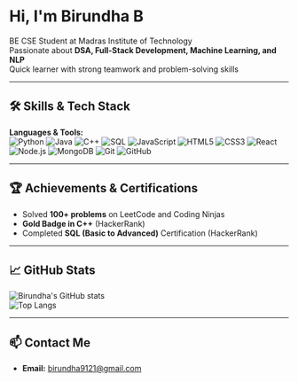 # Hi, I'm Birundha B

 BE CSE Student at Madras Institute of Technology  
 Passionate about **DSA, Full-Stack Development, Machine Learning, and NLP**  
 Quick learner with strong teamwork and problem-solving skills  

---

## 🛠 Skills & Tech Stack

**Languages & Tools:**  
![Python](https://img.shields.io/badge/-Python-3776AB?style=flat&logo=python&logoColor=white)
![Java](https://img.shields.io/badge/-Java-007396?style=flat&logo=java&logoColor=white)
![C++](https://img.shields.io/badge/-C++-00599C?style=flat&logo=c%2B%2B&logoColor=white)
![SQL](https://img.shields.io/badge/-SQL-4479A1?style=flat&logo=Microsoft%20SQL%20Server&logoColor=white)
![JavaScript](https://img.shields.io/badge/-JavaScript-F7DF1E?style=flat&logo=javascript&logoColor=black)
![HTML5](https://img.shields.io/badge/-HTML5-E34F26?style=flat&logo=html5&logoColor=white)
![CSS3](https://img.shields.io/badge/-CSS3-1572B6?style=flat&logo=css3&logoColor=white)
![React](https://img.shields.io/badge/-React-61DAFB?style=flat&logo=react&logoColor=black)
![Node.js](https://img.shields.io/badge/-Node.js-339933?style=flat&logo=node.js&logoColor=white)
![MongoDB](https://img.shields.io/badge/-MongoDB-47A248?style=flat&logo=mongodb&logoColor=white)
![Git](https://img.shields.io/badge/-Git-F05032?style=flat&logo=git&logoColor=white)
![GitHub](https://img.shields.io/badge/-GitHub-181717?style=flat&logo=github&logoColor=white)

---

## 🏆 Achievements & Certifications

- Solved **100+ problems** on LeetCode and Coding Ninjas  
- **Gold Badge in C++** (HackerRank)  
- Completed **SQL (Basic to Advanced)** Certification (HackerRank)  

---

## 📈 GitHub Stats

![Birundha's GitHub stats](https://github-readme-stats.vercel.app/api?username=Birundha-B&show_icons=true&theme=dark)  
![Top Langs](https://github-readme-stats.vercel.app/api/top-langs/?username=Birundha-B&layout=compact&theme=dark)

---

## 📫 Contact Me

- **Email:** birundha9121@gmail.com  

